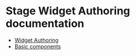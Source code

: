 # Stage Widget Authoring documentation

* [Widget Authoring](widgets/readme.md)
* [Basic components](components/readme.md)